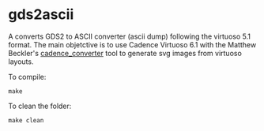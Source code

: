 
gds2ascii
====================

A converts GDS2 to ASCII converter (ascii dump) following the virtuoso 5.1 format.
The main objetctive is to use Cadence Virtuoso 6.1 with the Matthew Beckler's [cadence_converter](http://www.mbeckler.org/cadence_plot/) tool to generate svg images from virtuoso layouts.

To compile:
```
make
```

To clean the folder:
```
make clean
```

